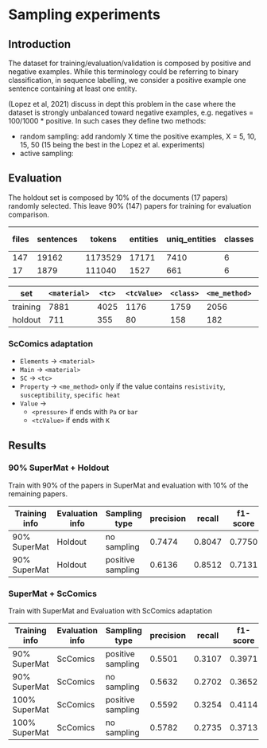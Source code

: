 # Sampling experiments 

## Introduction

The dataset for training/evaluation/validation is composed by positive and negative examples. 
While this terminology could be referring to binary classification, in sequence labelling, we consider a positive example one sentence containing at least one entity. 

(Lopez et al, 2021) discuss in dept this problem in the case where the dataset is strongly unbalanced toward negative examples, e.g. negatives = 100/1000 * positive. 
In such cases they define two methods: 
 - random sampling: add randomly X time the positive examples, X = 5, 10, 15, 50 (15 being the best in the Lopez et al. experiments)
 - active sampling: 

## Evaluation

The holdout set is composed by 10% of the documents (17 papers) randomly selected.
This leave 90% (147) papers for training for evaluation comparison.

| files | sentences | tokens   | entities | uniq_entities | classes | positive examples | negative examples |
|-------|-----------|----------|----------|---------------|---------|-------------------|-------------------|
| 147   | 19162     | 1173529  | 17171    | 7410          | 6       | 9331              | 9620              |
| 17    | 1879      | 111040   | 1527     |  661          | 6       | 825               | 1031              |



| set      | `<material>`   | `<tc>`  | `<tcValue>`  | `<class>`   | `<me_method>` | `<pressure>` |
|----------|----------------|---------|--------------|-------------|---------------|--------------|
| training | 7881           | 4025    | 1176         | 1759        | 2056          | 274          |
| holdout  | 711            | 355     | 80           | 158         | 182           | 41           |


### ScComics adaptation

- `Elements` -> `<material>`
- `Main` -> `<material>`
- `SC` -> `<tc>` 
- `Property` -> `<me_method>` only if the value contains `resistivity`, `susceptibility`, `specific heat`
- `Value` -> 
  - `<pressure>` if ends with `Pa` or `bar`
  - `<tcValue>` if ends with `K` 


## Results

### 90% SuperMat + Holdout
Train with 90% of the papers in SuperMat and evaluation with 10% of the remaining papers. 

| Training info | Evaluation info | Sampling type     | precision  | recall    | f1-score | 
|---------------|-----------------|-------------------|------------|-----------|----------|
| 90% SuperMat  | Holdout         | no sampling       | 0.7474     | 0.8047    | 0.7750   |
| 90% SuperMat  | Holdout         | positive sampling | 0.6136     | 0.8512    | 0.7131   |

### SuperMat + ScComics
Train with SuperMat and Evaluation with ScComics adaptation 

| Training info | Evaluation info | Sampling type     | precision | recall | f1-score | 
|---------------|-----------------|-------------------|-----------|--------|----------|
| 90% SuperMat  | ScComics        | positive sampling | 0.5501    | 0.3107 | 0.3971   |
| 90% SuperMat  | ScComics        | no sampling       | 0.5632    | 0.2702 | 0.3652   |
| 100% SuperMat | ScComics        | positive sampling | 0.5592    | 0.3254 | 0.4114   |
| 100% SuperMat | ScComics        | no sampling       | 0.5782    | 0.2735 | 0.3713   |



